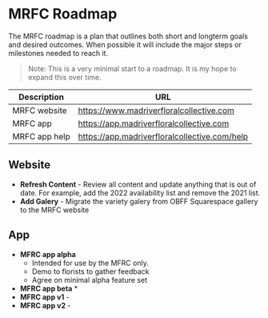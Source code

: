 # MRFC Roadmap

The MRFC roadmap is a plan that outlines both short and longterm goals and desired outcomes. When possible it will include the major steps or milestones needed to reach it.

> Note: This is a very minimal start to a roadmap. It is my hope to expand this over time.


Description    | URL
---------------|------
MRFC website   | https://www.madriverfloralcollective.com
MRFC app       | https://app.madriverfloralcollective.com
MRFC app help  | https://app.madriverfloralcollective.com/help

## Website

* **Refresh Content** -  Review all content and update anything that is out of date. For example, add the 2022 availability list and remove the 2021 list.
* **Add Galery** - Migrate the variety galery from OBFF Squarespace gallery to the MRFC website

## App

* **MFRC app alpha**
  * Intended for use by the MFRC only. 
  * Demo to florists to gather feedback
  * Agree on minimal alpha feature set
* **MFRC app beta**
  * 
* **MFRC app v1** -
* **MFRC app v2** -
